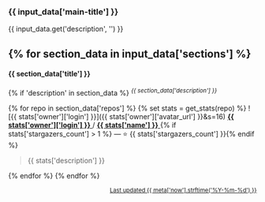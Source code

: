 ### {{ input_data['main-title'] }}

{{ input_data.get('description', '') }}

{% for section_data in input_data['sections'] %}
---

#### {{ section_data['title'] }}

{% if 'description' in section_data %}
<sup><i>{{ section_data['description'] }}</i></sup>

{% for repo in section_data['repos'] %}
{% set stats = get_stats(repo) %}
![{{ stats['owner']['login'] }}]({{ stats['owner']['avatar_url'] }}&s=16)
<a href="{{ stats['owner']['url'] }}">
<b>{{ stats['owner']['login'] }}</b>
</a>
/
<a href="{{ stats['html_url'] }}">
<b>{{ stats['name'] }}</b>
</a>
{% if stats['stargazers_count'] > 1 %} — :star: {{ stats['stargazers_count'] }}{% endif %}

> {{ stats['description'] }}

{% endfor %}
{% endfor %}

<p align="right">
<sub>
<a href="{{ meta['self_url'] }}">Last updated {{ meta['now'].strftime('%Y-%m-%d') }}</a>
</sub>
</p>